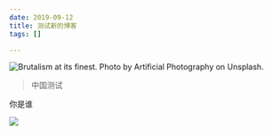```yaml
---
date: 2019-09-12
title: 测试新的博客
tags: []

---
```

![Brutalism at its finest. Photo by Artificial Photography on Unsplash.](/images/demo-image-1.jpg "Brutalism at its finest. Photo by Artificial Photography on Unsplash.")

> 中国测试

你是谁

![](https://res.cloudinary.com/zhanloulan/image/upload/c_scale,w_auto:100,dpr_auto/v1568289343/samples/animals/kitten-playing.gif)

<div id="player"></div>
<script src="//player.polyv.net/script/player.js"></script>
<script>
var player = polyvPlayer({
wrap: '#player',
width: 800,
height: 533,
vid: 'e785b2c81c9e018296671a1287e99615_e',
});
</script>
